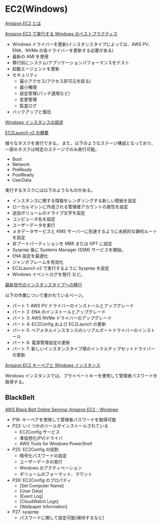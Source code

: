 # EC2(Windows)

[Amazon EC2 とは](https://docs.aws.amazon.com/ja_jp/AWSEC2/latest/WindowsGuide/concepts.html)


[Amazon EC2 で実行する Windows のベストプラクティス](https://docs.aws.amazon.com/ja_jp/AWSEC2/latest/WindowsGuide/ec2-best-practices.html)

* Windows ドライバーを更新(インスタンスタイプによっては、AWS PV、ENA、NVMe の各ドライバーを更新する必要がある)
* 最新の AMI を使用
* 移行前にシステム/アプリケーションパフォーマンスをテスト
* 起動エージェントを更新
* セキュリティ
  * 最小アクセス(アクセス許可元を絞る)
  * 最小権限
  * 設定管理(パッチ適用など)
  * 変更管理
  * 監査ログ
* バックアップと復旧


[Windows インスタンスの設定](https://docs.aws.amazon.com/ja_jp/AWSEC2/latest/WindowsGuide/ec2-windows-instances.html)

[EC2Launch v2 の概要](https://docs.aws.amazon.com/ja_jp/AWSEC2/latest/WindowsGuide/ec2launch-v2-overview.html)

様々なタスクを実行できる。
また、以下のようなステージ構成となっており、一部のタスクは特定のステージでのみ実行可能。

* Boot
* Network
* PreReady
* PostReady
* UserData

実行するタスクには以下のようなものがある。

* インスタンスに関する情報をレンダリングする新しい壁紙を設定
* ローカルマシンに作成される管理者アカウントの属性を設定
* 追加ボリュームのドライブ文字を設定
* コンピュータ名を設定
* ユーザーデータを実行
* メタデータサービスと KMS サーバーに到達するように永続的な静的ルートを設定
* 非ブートパーティションを MBR または GPT に設定
* Sysprep 後に Systems Manager (SSM) サービスを開始。
* ENA 設定を最適化
* ジャンボフレームを有効化
* EC2Launch v2 で実行するように Sysprep を設定
* Windows イベントログを発行
など。



[最新世代のインスタンスタイプへの移行](https://docs.aws.amazon.com/ja_jp/AWSEC2/latest/WindowsGuide/migrating-latest-types.html)

以下の作業について書かれているページ。

* パート 1: AWS PV ドライバーのインストールとアップグレード
* パート 2: ENA のインストールとアップグレード
* パート 3: AWS NVMe ドライバーのアップグレード
* パート 4: EC2Config および EC2Launch の更新
* パート 5: ベアメタルインスタンスのシリアルポートドライバーのインストール
* パート 6: 電源管理設定の更新
* パート 7: 新しいインスタンスタイプ用のインテルチップセットドライバーの更新


[Amazon EC2 キーペアと Windows インスタンス](https://docs.aws.amazon.com/ja_jp/AWSEC2/latest/WindowsGuide/ec2-key-pairs.html)

Windows インスタンスでは、プライベートキーを使用して管理者パスワードを取得する。



## BlackBelt

[AWS Black Belt Online Seminar Amazon EC2 - Windows](https://www.slideshare.net/AmazonWebServicesJapan/aws-black-belt-online-seminar-amazon-ec2-windows)

* P18: キーペアを使用して管理者パスワードを取得可能
* P22: いくつかのツールがインストールされている
  * EC2Config サービス
  * 準仮想化(PV)ドライバ
  * AWS Tools for Windows PowerShell
* P25: EC2Config の役割
  * 暗号化パスワードの設定
  * ユーザーデータの実行
  * Windows のアクティベーション
  * ボリュームのフォーマット、マウント
* P26: EC2Config のプロパティ
  * [Set Computer Name]
  * [User Data]
  * [Event Log]
  * [CloudWatch Logs]
  * [Wallpaper Information]
* P27: sysprep
  * パスワードに関して設定可能(保持するなど)


